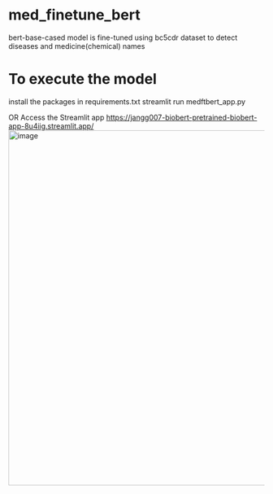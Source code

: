 # med_finetune_bert
bert-base-cased model is fine-tuned using bc5cdr dataset to detect diseases and medicine(chemical) names


# To execute the model
install the packages in requirements.txt
streamlit run medftbert_app.py

OR
Access the Streamlit app
https://jangg007-biobert-pretrained-biobert-app-8u4iig.streamlit.app/<img width="698" alt="image" src="https://github.com/jangg007/med_finetune_bert/assets/67539248/406825a5-56f0-4edc-a657-df88d9ed3d53">



